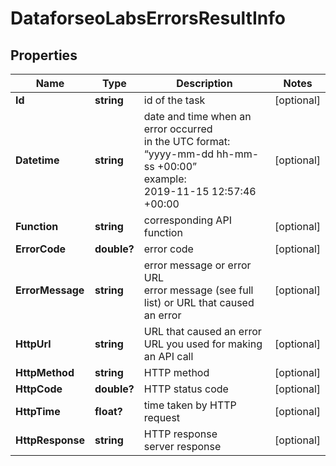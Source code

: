 # DataforseoLabsErrorsResultInfo


## Properties

| Name | Type | Description | Notes |
|------------ | ------------- | ------------- | -------------|
**Id** | **string** | id of the task |[optional]|
**Datetime** | **string** | date and time when an error occurred<br>in the UTC format: “yyyy-mm-dd hh-mm-ss +00:00”<br>example:<br>2019-11-15 12:57:46 +00:00 |[optional]|
**Function** | **string** | corresponding API function |[optional]|
**ErrorCode** | **double?** | error code |[optional]|
**ErrorMessage** | **string** | error message or error URL<br>error message (see full list) or URL that caused an error |[optional]|
**HttpUrl** | **string** | URL that caused an error<br>URL you used for making an API call |[optional]|
**HttpMethod** | **string** | HTTP method |[optional]|
**HttpCode** | **double?** | HTTP status code |[optional]|
**HttpTime** | **float?** | time taken by HTTP request |[optional]|
**HttpResponse** | **string** | HTTP response<br>server response |[optional]|